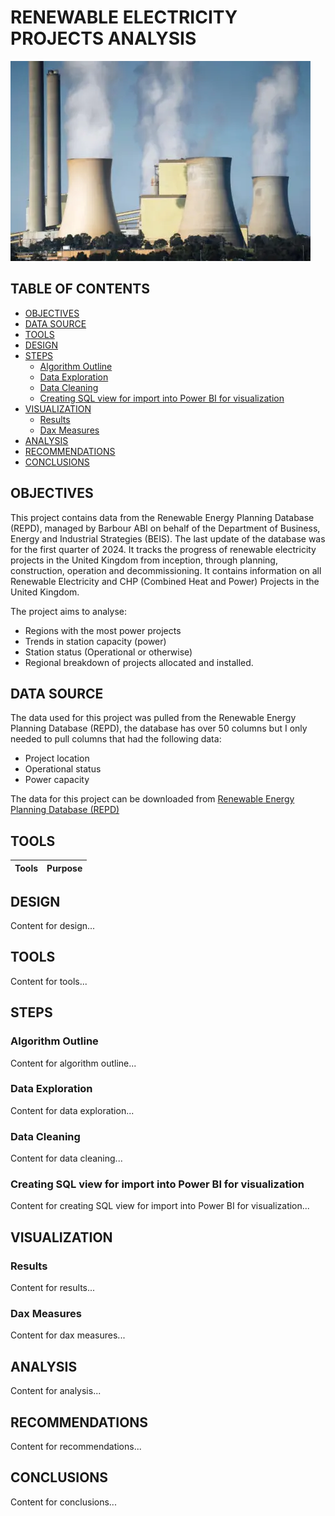 # RENEWABLE ELECTRICITY PROJECTS ANALYSIS
![Power Station](assets/images/Station_image.png)


## TABLE OF CONTENTS
- [OBJECTIVES](#objectives)
- [DATA SOURCE](#data-source)
- [TOOLS](#tools)
- [DESIGN](#design)
- [STEPS](#steps)
  - [Algorithm Outline](#algorithm-outline)
  - [Data Exploration](#data-exploration)
  - [Data Cleaning](#data-cleaning)
  - [Creating SQL view for import into Power BI for visualization](#creating-sql-view-for-import-into-power-bi-for-visualization)
- [VISUALIZATION](#visualization)
  - [Results](#results)
  - [Dax Measures](#dax-measures)
- [ANALYSIS](#analysis)
- [RECOMMENDATIONS](#recommendations)
- [CONCLUSIONS](#conclusions)

## OBJECTIVES
This project contains data from the Renewable Energy Planning Database (REPD), managed by Barbour ABI on behalf of the Department of Business, Energy and Industrial Strategies (BEIS). The last update of the database was for the first quarter of 2024. It tracks the progress of renewable electricity projects in the United Kingdom from inception, through planning, construction, operation and decommissioning. It contains information on all Renewable Electricity and CHP (Combined Heat and Power) Projects in the United Kingdom. 

The project aims to analyse:
-  Regions with the most power projects
-  Trends in station capacity (power)
-  Station status (Operational or otherwise)
-  Regional breakdown of projects allocated and installed.

## DATA SOURCE
The data used for this project was pulled from the Renewable Energy Planning Database (REPD), the database has over 50 columns but I only needed to pull columns that had the following data: 
-  Project location
-  Operational status
-  Power capacity

The data for this project can be downloaded from [Renewable Energy Planning Database (REPD)](https://www.gov.uk/government/publications/renewable-energy-planning-database-monthly-extract)

## TOOLS

|  Tools  |  Purpose  |
|----------|-----------|
## DESIGN
Content for design...

## TOOLS
Content for tools...

## STEPS
### Algorithm Outline
Content for algorithm outline...

### Data Exploration
Content for data exploration...

### Data Cleaning
Content for data cleaning...

### Creating SQL view for import into Power BI for visualization
Content for creating SQL view for import into Power BI for visualization...

## VISUALIZATION
### Results
Content for results...

### Dax Measures
Content for dax measures...

## ANALYSIS
Content for analysis...

## RECOMMENDATIONS
Content for recommendations...

## CONCLUSIONS
Content for conclusions...




